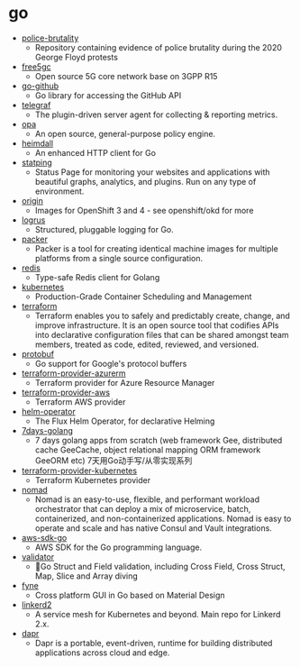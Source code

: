 # go
- [police-brutality](https://github.com/2020PB/police-brutality)
  - Repository containing evidence of police brutality during the 2020 George Floyd protests
- [free5gc](https://github.com/free5gc/free5gc)
  - Open source 5G core network base on 3GPP R15
- [go-github](https://github.com/google/go-github)
  - Go library for accessing the GitHub API
- [telegraf](https://github.com/influxdata/telegraf)
  - The plugin-driven server agent for collecting & reporting metrics.
- [opa](https://github.com/open-policy-agent/opa)
  - An open source, general-purpose policy engine.
- [heimdall](https://github.com/gojek/heimdall)
  - An enhanced HTTP client for Go
- [statping](https://github.com/statping/statping)
  - Status Page for monitoring your websites and applications with beautiful graphs, analytics, and plugins. Run on any type of environment.
- [origin](https://github.com/openshift/origin)
  - Images for OpenShift 3 and 4 - see openshift/okd for more
- [logrus](https://github.com/sirupsen/logrus)
  - Structured, pluggable logging for Go.
- [packer](https://github.com/hashicorp/packer)
  - Packer is a tool for creating identical machine images for multiple platforms from a single source configuration.
- [redis](https://github.com/go-redis/redis)
  - Type-safe Redis client for Golang
- [kubernetes](https://github.com/kubernetes/kubernetes)
  - Production-Grade Container Scheduling and Management
- [terraform](https://github.com/hashicorp/terraform)
  - Terraform enables you to safely and predictably create, change, and improve infrastructure. It is an open source tool that codifies APIs into declarative configuration files that can be shared amongst team members, treated as code, edited, reviewed, and versioned.
- [protobuf](https://github.com/golang/protobuf)
  - Go support for Google's protocol buffers
- [terraform-provider-azurerm](https://github.com/terraform-providers/terraform-provider-azurerm)
  - Terraform provider for Azure Resource Manager
- [terraform-provider-aws](https://github.com/terraform-providers/terraform-provider-aws)
  - Terraform AWS provider
- [helm-operator](https://github.com/fluxcd/helm-operator)
  - The Flux Helm Operator, for declarative Helming
- [7days-golang](https://github.com/geektutu/7days-golang)
  - 7 days golang apps from scratch (web framework Gee, distributed cache GeeCache, object relational mapping ORM framework GeeORM etc) 7天用Go动手写/从零实现系列
- [terraform-provider-kubernetes](https://github.com/terraform-providers/terraform-provider-kubernetes)
  - Terraform Kubernetes provider
- [nomad](https://github.com/hashicorp/nomad)
  - Nomad is an easy-to-use, flexible, and performant workload orchestrator that can deploy a mix of microservice, batch, containerized, and non-containerized applications. Nomad is easy to operate and scale and has native Consul and Vault integrations.
- [aws-sdk-go](https://github.com/aws/aws-sdk-go)
  - AWS SDK for the Go programming language.
- [validator](https://github.com/go-playground/validator)
  - 💯Go Struct and Field validation, including Cross Field, Cross Struct, Map, Slice and Array diving
- [fyne](https://github.com/fyne-io/fyne)
  - Cross platform GUI in Go based on Material Design
- [linkerd2](https://github.com/linkerd/linkerd2)
  - A service mesh for Kubernetes and beyond. Main repo for Linkerd 2.x.
- [dapr](https://github.com/dapr/dapr)
  - Dapr is a portable, event-driven, runtime for building distributed applications across cloud and edge.

